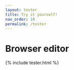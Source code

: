 ```yaml
---
layout: tester
title: Try it yourself!
nav_order: 10
permalink: /tester
---
```


# Browser editor

{% include tester.html %}
